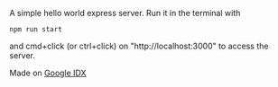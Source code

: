 A simple hello world express server. Run it in the terminal with

```
npm run start
```

and cmd+click (or ctrl+click) on "http://localhost:3000" to access the server.

Made on [Google IDX](https://idx.dev/)